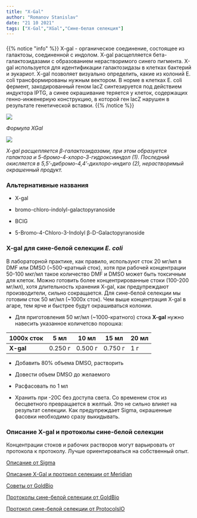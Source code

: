 ```yaml
---
title: "X-Gal"
author: "Romanov Stanislav"
date: "21 10 2021"
tags: ["X-Gal","XGal","Сине-белая селекция"]
---
```


### 

{{% notice "info" %}}
X-gal - органическое соединение, состоящее из галактозы, соединенной с индолом. X-gal расщепляется бета-галактозидазами c образованием нерастворимого синего пигмента. X-gal используется для идентификации галактозидазы в клетках бактерий и эукариот. X-gal позволяет визуально определить, какие из колоний E. coli трансформированы нужным вектором. В норме в клетках E. coli фермент, закодированный геном lacZ синтезируется под действием индуктора IPTG, а синее окрашивание теряется у клеток, содержащих генно-инженерную конструкцию, в которой ген lacZ нарушен в результате генетической вставки.
{{% /notice %}}

![](https://upload.wikimedia.org/wikipedia/commons/thumb/6/60/X-Gal.svg/1280px-X-Gal.svg.png?classes=shadow&width=15pc)

*Формула XGal*

![](https://upload.wikimedia.org/wikipedia/commons/thumb/3/31/X-Gal_reaction.png/1920px-X-Gal_reaction.png?classes=shadow&width=50pc)

*X-gal расщепляется β-галактозидазами, при этом образуется галактоза и 5-бромо-4-хлоро-3-гидроксииндол (1). Последний окисляется в 5,5’-дибромо-4,4’-дихлоро-индиго (2), нерастворимый окрашенный продукт.*

### Альтернативные названия

-   X-gal

-   bromo-chloro-indolyl-galactopyranoside

-   BCIG

-   5-Bromo-4-Chloro-3-Indolyl β-D-Galactopyranoside

### X-gal для сине-белой селекции *E. coli*

В лабораторной практике, как правило, используют сток 20 мг/мл в DMF или DMSO (\~500-кратный сток), хотя при рабочей концентрации 50-100 мкг/мл такое количество DMF и DMSO может быть токсичным для клеток. Можно готовить более концентрированные стоки (100-200 мг/мл), хотя длительность хранения X-gal, как предупреждают производители, сильно сокращается. Для сине-белой селекции мы готовим сток 50 мг/мл (\~1000x сток). Чем выше концентрация X-gal в агаре, тем ярче и быстрее будут окрашиваться колонии.

-   Для приготовления 50 мг/мл (\~1000-кратного) стока **X-gal** нужно навесить указанное количетсво порошка:

| 1000x cток | 5 мл    | 10 мл   | 15 мл   | 20 мл |
|------------|---------|---------|---------|-------|
| **X-gal**  | 0.250 г | 0.500 г | 0.750 г | 1 г   |

-   Добавить 80% объема DMSO, растворить

-   Довести объем DMSO до желаемого

-   Расфасовать по 1 мл

-   Хранить при -20С без доступа света. Со временем сток из бесцветного превращается в желтый. Это не сильно влияет на результат селекции. Как предупреждает Sigma, окрашенные фасовки необходимо сразу выкидывать.

### Описание X-gal и протоколы сине-белой селекции

Концентрации стоков и рабочих растворов могут варьировать от протокола к протоколу. Лучше ориентироваться на собственный опыт.

[Описание от Sigma](https://www.sigmaaldrich.com/deepweb/assets/sigmaaldrich/product/documents/184/862/b6024pis.pdf)

[Описание X-Gal и протокол селекции от Meridian](https://www.bioline.com/mwdownloads/download/link/id/2695/)

[Советы от GoldBio](https://www.goldbio.com/documents/1098/FAQ%20-%20X-Gal.pdf)

[Протоколы сине-белой селекции от GoldBio](https://www.goldbio.com/uploads/documents/4ea54f373a66e61d9bdd2b95b1a940e2.pdf)

[Протокол сине-белой селекции от ProtocolsIO](https://www.protocols.io/view/Blue-White-Screening-of-Bacterial-Colonies-X-Gal-I-j93uid?step=3)
